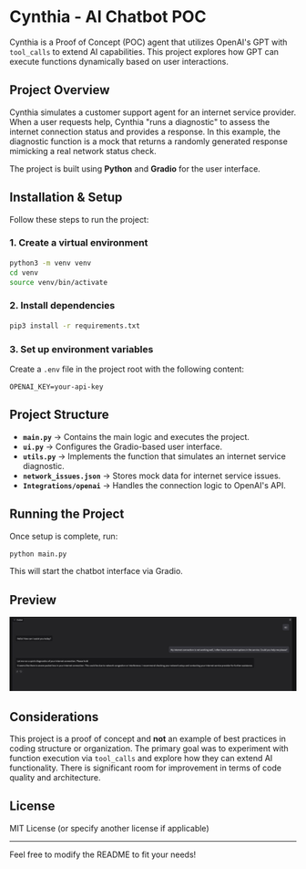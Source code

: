 # Cynthia - AI Chatbot POC

Cynthia is a Proof of Concept (POC) agent that utilizes OpenAI's GPT with `tool_calls` to extend AI capabilities. This project explores how GPT can execute functions dynamically based on user interactions.

## Project Overview

Cynthia simulates a customer support agent for an internet service provider. When a user requests help, Cynthia "runs a diagnostic" to assess the internet connection status and provides a response. In this example, the diagnostic function is a mock that returns a randomly generated response mimicking a real network status check.

The project is built using **Python** and **Gradio** for the user interface.

## Installation & Setup

Follow these steps to run the project:

### 1. Create a virtual environment
```bash
python3 -m venv venv
cd venv
source venv/bin/activate
```

### 2. Install dependencies
```bash
pip3 install -r requirements.txt
```

### 3. Set up environment variables
Create a `.env` file in the project root with the following content:
```env
OPENAI_KEY=your-api-key
```

## Project Structure

- **`main.py`** → Contains the main logic and executes the project.
- **`ui.py`** → Configures the Gradio-based user interface.
- **`utils.py`** → Implements the function that simulates an internet service diagnostic.
- **`network_issues.json`** → Stores mock data for internet service issues.
- **`Integrations/openai`** → Handles the connection logic to OpenAI's API.

## Running the Project
Once setup is complete, run:
```bash
python main.py
```
This will start the chatbot interface via Gradio.

## Preview
![Cynthia Screenshot](assets/screenshot.png)

## Considerations
This project is a proof of concept and **not** an example of best practices in coding structure or organization. The primary goal was to experiment with function execution via `tool_calls` and explore how they can extend AI functionality. There is significant room for improvement in terms of code quality and architecture.

## License
MIT License (or specify another license if applicable)

---

Feel free to modify the README to fit your needs!

